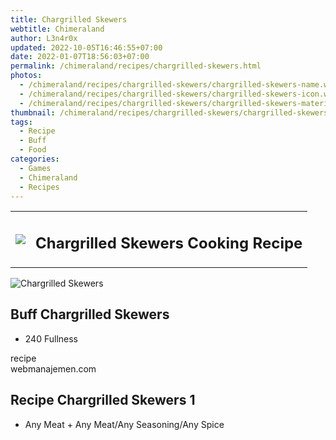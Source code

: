 ```yaml
---
title: Chargrilled Skewers
webtitle: Chimeraland
author: L3n4r0x
updated: 2022-10-05T16:46:55+07:00
date: 2022-01-07T18:56:03+07:00
permalink: /chimeraland/recipes/chargrilled-skewers.html
photos:
  - /chimeraland/recipes/chargrilled-skewers/chargrilled-skewers-name.webp
  - /chimeraland/recipes/chargrilled-skewers/chargrilled-skewers-icon.webp
  - /chimeraland/recipes/chargrilled-skewers/chargrilled-skewers-material.webp
thumbnail: /chimeraland/recipes/chargrilled-skewers/chargrilled-skewers-icon.webp
tags:
  - Recipe
  - Buff
  - Food
categories:
  - Games
  - Chimeraland
  - Recipes
---
```


<section id="bootstrap-wrapper"><link rel="stylesheet" href="https://cdn.statically.io/gh/dimaslanjaka/Web-Manajemen/40ac3225/css/bootstrap-4.5-wrapper.css"/><div class="row mb-2"><div class="col-md-12 mb-2"><table class="table" id="post-info"><tbody><tr><td><img class="d-inline-block me-2" src="/chimeraland/recipes/chargrilled-skewers/chargrilled-skewers-icon.webp" width="auto" height="auto"/></td><td><h1 class="fs-5">Chargrilled Skewers Cooking Recipe</h1></td></tr></tbody></table></div></div><div class="card mb-2"><div class="row g-0"><div class="col-sm-4 position-relative mb-2"><img src="/chimeraland/recipes/chargrilled-skewers/chargrilled-skewers-material.webp" class="card-img fit-cover w-100 h-100" alt="Chargrilled Skewers" data-fancybox="true"/></div><div class="col-sm-8 mb-2"><div class="card-body"><h2 class="card-title fs-5">Buff Chargrilled Skewers</h2><div class="card-text"><ul><li>240 Fullness</li></ul></div><span class="badge rounded-pill bg-dark">recipe</span></div><div class="card-footer text-end text-muted">webmanajemen.com</div></div></div></div><div class="row mb-2"><div class="col-12 col-lg-6 recipe-item mb-2"><div class="card"><div class="card-body"><h2 class="card-title fs-5">Recipe Chargrilled Skewers 1</h2><div class="card-text"><ul><li>Any Meat<span> + </span>Any Meat/Any Seasoning/Any Spice</li></ul></div></div></div></div></div></section>